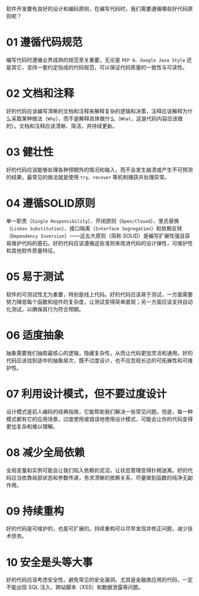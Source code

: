 软件开发要有良好的设计和编码原则，在编写代码时，我们需要遵循哪些好代码原则呢？



# 01 遵循代码规范

编写代码时遵循业界成熟的规范至关重要，无论是 `PEP 8`、`Google Java Style` 还是其它，坚持一套约定俗成的代码规范，可以保证代码质量的一致性与可读性。



# 02 文档和注释

好的代码应该编写清晰的文档和注释来解释复杂的逻辑和决策，注释应该解释为什么采取某种做法（`Why`），而不是解释具体做什么（`What`，这是代码内容应该做的）。文档和注释应该清晰、简洁，并持续更新。



# 03 健壮性

好的代码应该能够处理各种预期外的情况和输入，而不会发生崩溃或产生不可预测的结果，最常见的做法就是使用 `try、recover` 等机制捕获并处理异常。



# 04 遵循SOLID原则

单一职责（`Single Responsibility`）、开闭原则（`Open/Closed`）、里氏替换（`Liskov Substitution`）、接口隔离（`Interface Segregation`）和依赖反转（`Dependency Inversion`）——这五大原则（简称 SOLID）是编写扩展性强且容易维护代码的基石。好的代码应该遵循这些准则来改进代码的设计弹性，可维护性和其他软件质量特征。



# 05 易于测试

软件的可测试性尤为重要，特别是线上代码。好的代码应该易于测试，一方面需要努力降低每个函数和组件的复杂度，让测试变得简单直观；另一方面应该支持自动化测试，以确保其行为符合预期。



# 06 适度抽象

抽象需要我们抽取最核心的逻辑，隐藏复杂性，从而让代码更加灵活和通用。好的代码应该找到适中的抽象层次，既不过度设计，也不应忽视长远的可拓展性和可维护性。



# 07 利用设计模式，但不要过度设计

设计模式是前人编码的经典指南，它能帮助我们解决一些常见问题。但是，每一种模式都有它的应用场景，过度使用或错误地使用设计模式，可能会让你的代码变得更加复杂和难以理解。



# 08 减少全局依赖

全局变量和实例可能会让我们陷入依赖的泥沼，让状态管理变得扑朔迷离。好的代码应当依靠局部状态和参数传递，务求清晰的依赖关系，尽量做到函数的纯净无副作用。



# 09 持续重构

好的代码是可维护的，也是可扩展的。持续重构可以尽早发现并修正问题，减少技术债务。



# 10 安全是头等大事

好的代码应该考虑安全性，避免常见的安全漏洞。尤其是金融类应用的代码，一定不能出现 SQL 注入、跨站脚本（XSS）和数据泄露等问题。